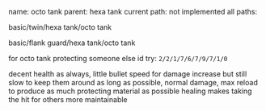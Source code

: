 name: octo tank
parent: hexa tank
current path: not implemented
all paths:

  basic/twin/hexa tank/octo tank

  basic/flank guard/hexa tank/octo tank

for octo tank protecting someone else id try:
  `2/2/1/7/6/7/9/7/1/0`

decent health as always, little bullet speed for damage increase but still slow to keep them around as long as possible, 
normal damage, max reload to produce as much protecting material as possible
healing makes taking the hit for others more maintainable